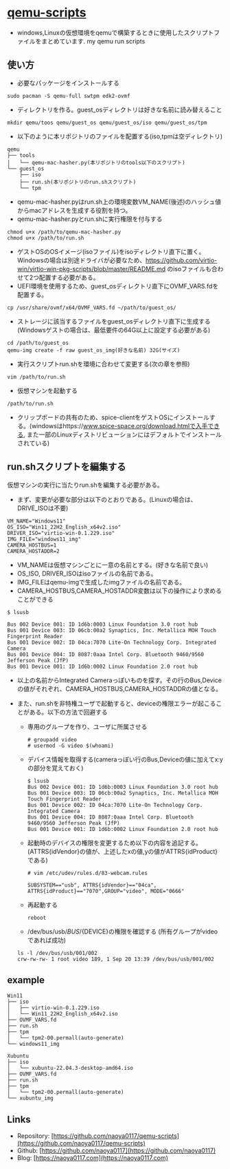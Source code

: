 # [qemu-scripts](https://github.com/naoya0117/qemu-scripts)

- windows,Linuxの仮想環境をqemuで構築するときに使用したスクリプトファイルをまとめています.
my qemu run scripts
## 使い方

- 必要なパッケージをインストールする
  
```
sudo pacman -S qemu-full swtpm edk2-ovmf
```

- ディレクトリを作る。guest_osディレクトリは好きな名前に読み替えること

```
mkdir qemu/toos qemu/guest_os qemu/guest_os/iso qemu/guest_os/tpm
```

- 以下のように本リポジトリのファイルを配置する(iso,tpmは空ディレクトリ)

```
qemu
├── tools
│   └── qemu-mac-hasher.py(本リポジトリのtools以下のスクリプト)
└── guest_os
    ├── iso
    ├── run.sh(本リポジトリのrun.shスクリプト)
    └── tpm
```

- qemu-mac-hasher.pyはrun.sh上の環境変数VM_NAME(後述)のハッシュ値からmacアドレスを生成する役割を持つ。
- qemu-mac-hasher.pyとrun.shに実行権限を付与する

```
chmod u+x /path/to/qemu-mac-hasher.py
chmod u+x /path/to/run.sh
```

- ゲストOSのOSイメージ(isoファイル)をisoディレクトリ直下に置く。Windowsの場合は別途ドライバが必要なため、https://github.com/virtio-win/virtio-win-pkg-scripts/blob/master/README.md のisoファイルも合わせて2つ配置する必要がある。
- UEFI環境を使用するため、guest_osディレクトリ直下にOVMF_VARS.fdを配置する。
  
```
cp /usr/share/ovmf/x64/OVMF_VARS.fd ~/path/to/guest_os/
```

- ストレージに該当するファイルをguest_osディレクトリ直下に生成する(Windowsゲストの場合は、最低要件の64G以上に設定する必要がある)
  
```
cd /path/to/guest_os
qemu-img create -f raw guest_os_img(好きな名前) 32G(サイズ)
```

- 実行スクリプトrun.shを環境に合わせて変更する(次の章を参照)
  
```
vim /path/to/run.sh
```

- 仮想マシンを起動する
  
```
/path/to/run.sh
```

- クリップボードの共有のため、spice-clientをゲストOSにインストールする。(windowsはhttps://www.spice-space.org/download.htmlで入手できる, また一部のLinuxディストリビューションにはデフォルトでインストールされている)
## run.shスクリプトを編集する
仮想マシンの実行に当たりrun.shを編集する必要がある。
- まず、変更が必要な部分は以下のとおりである。(Linuxの場合は、DRIVE_ISOは不要)
  
```
VM_NAME="Windows11"
OS_ISO="Win11_22H2_English_x64v2.iso"
DRIVER_ISO="virtio-win-0.1.229.iso"
IMG_FILE="windows11_img"
CAMERA_HOSTBUS=1
CAMERA_HOSTADDR=2
```
- VM_NAMEは仮想マシンごとに一意の名前とする。(好きな名前で良い)
- OS_ISO, DRIVER_ISOはisoファイルの名前である。
- IMG_FILEはqemu-imgで生成したimgファイルの名前である。
- CAMERA_HOSTBUS,CAMERA_HOSTADDR変数は以下の操作により求めることができる
  
```
$ lsusb

Bus 002 Device 001: ID 1d6b:0003 Linux Foundation 3.0 root hub
Bus 001 Device 003: ID 06cb:00a2 Synaptics, Inc. Metallica MOH Touch Fingerprint Reader
Bus 001 Device 002: ID 04ca:7070 Lite-On Technology Corp. Integrated Camera
Bus 001 Device 004: ID 8087:0aaa Intel Corp. Bluetooth 9460/9560 Jefferson Peak (JfP)
Bus 001 Device 001: ID 1d6b:0002 Linux Foundation 2.0 root hub
```

- 以上の名前からIntegrated Cameraっぽいものを探す。その行のBus,Deviceの値がそれぞれ、CAMERA_HOSTBUS,CAMERA_HOSTADDRの値となる。
- また、run.shを非特権ユーザで起動すると、deviceの権限エラーが起こることがある。以下の方法で回避する
    - 専用のグループを作り、ユーザに所属させる
      
        ```
        # groupadd video
        # usermod -G video $(whoami)
        ```
        
    - デバイス情報を取得する(cameraっぽい行のBus,Deviceの値に加えてx:yの部分を覚えておく)
      
        ```
        $ lsusb
        Bus 002 Device 001: ID 1d6b:0003 Linux Foundation 3.0 root hub
        Bus 001 Device 003: ID 06cb:00a2 Synaptics, Inc. Metallica MOH Touch Fingerprint Reader
        Bus 001 Device 002: ID 04ca:7070 Lite-On Technology Corp. Integrated Camera
        Bus 001 Device 004: ID 8087:0aaa Intel Corp. Bluetooth 9460/9560 Jefferson Peak (JfP)
        Bus 001 Device 001: ID 1d6b:0002 Linux Foundation 2.0 root hub
        ```
        
    - 起動時のデバイスの権限を変更するため以下の内容を追記する。(ATTRS{idVendor}の値が、上述したxの値,yの値がATTRS{idProduct}である)
      
        ```
        # vim /etc/udev/rules.d/83-webcam.rules

        SUBSYSTEM=="usb", ATTRS{idVendor}=="04ca", ATTRS{idProduct}=="7070",GROUP="video", MODE="0666"
        ```
        
    - 再起動する
      
        ```
        reboot
        ```
        
    - /dev/bus/usb/${BUS}/${DEVICE}の権限を確認する (所有グループがvideoであれば成功)
      
    ```
    ls -l /dev/bus/usb/001/002
    crw-rw-rw- 1 root video 189, 1 Sep 20 13:39 /dev/bus/usb/001/002
    ```

## example
```
Win11
├── iso
│   ├── virtio-win-0.1.229.iso
│   └── Win11_22H2_English_x64v2.iso
├── OVMF_VARS.fd
├── run.sh
├── tpm
│   └── tpm2-00.permall(auto-generate)
└── windows11_img
```
```
Xubuntu
├── iso
│   └── xubuntu-22.04.3-desktop-amd64.iso
├── OVMF_VARS.fd
├── run.sh
├── tpm
│   └── tpm2-00.permall(auto-generate)
└── xubuntu_img

```
## Links
- Repository: [https://github.com/naoya0117/qemu-scripts](https://github.com/naoya0117/qemu-scripts)
- Github: [https://github.com/naoya0117](https://github.com/naoya0117)
- Blog: [https://naoya0117.com](https://naoya0117.com)
  

